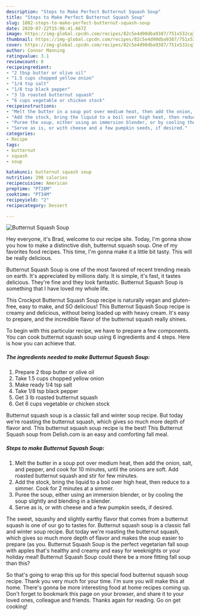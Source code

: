 ```yaml
---
description: "Steps to Make Perfect Butternut Squash Soup"
title: "Steps to Make Perfect Butternut Squash Soup"
slug: 1082-steps-to-make-perfect-butternut-squash-soup
date: 2020-07-22T15:06:41.667Z
image: https://img-global.cpcdn.com/recipes/82c5e4d90dba9387/751x532cq70/butternut-squash-soup-recipe-main-photo.jpg
thumbnail: https://img-global.cpcdn.com/recipes/82c5e4d90dba9387/751x532cq70/butternut-squash-soup-recipe-main-photo.jpg
cover: https://img-global.cpcdn.com/recipes/82c5e4d90dba9387/751x532cq70/butternut-squash-soup-recipe-main-photo.jpg
author: Connor Manning
ratingvalue: 3.1
reviewcount: 8
recipeingredient:
- "2 tbsp butter or olive oil"
- "1.5 cups chopped yellow onion"
- "1/4 tsp salt"
- "1/8 tsp black pepper"
- "3 lb roasted butternut squash"
- "6 cups vegetable or chicken stock"
recipeinstructions:
- "Melt the butter in a soup pot over medium heat, then add the onion, salt, and pepper, and cook for 10 minutes, until the onions are soft. Add roasted butternut squash and stir for few minutes."
- "Add the stock, bring the liquid to a boil over high heat, then reduce to a simmer. Cook for 2 minutes at a simmer."
- "Puree the soup, either using an immersion blender, or by cooling the soup slightly and blending in a blender."
- "Serve as is, or with cheese and a few pumpkin seeds, if desired."
categories:
- Recipe
tags:
- butternut
- squash
- soup

katakunci: butternut squash soup 
nutrition: 298 calories
recipecuisine: American
preptime: "PT28M"
cooktime: "PT34M"
recipeyield: "2"
recipecategory: Dessert

---
```



![Butternut Squash Soup](https://img-global.cpcdn.com/recipes/82c5e4d90dba9387/751x532cq70/butternut-squash-soup-recipe-main-photo.jpg)

Hey everyone, it's Brad, welcome to our recipe site. Today, I'm gonna show you how to make a distinctive dish, butternut squash soup. One of my favorites food recipes. This time, I'm gonna make it a little bit tasty. This will be really delicious.

Butternut Squash Soup is one of the most favored of recent trending meals on earth. It's appreciated by millions daily. It is simple, it's fast, it tastes delicious. They're fine and they look fantastic. Butternut Squash Soup is something that I have loved my whole life.

This Crockpot Butternut Squash Soup recipe is naturally vegan and gluten-free, easy to make, and SO delicious! This Butternut Squash Soup recipe is creamy and delicious, without being loaded up with heavy cream. It&#39;s easy to prepare, and the incredible flavor of the butternut squash really shines.


To begin with this particular recipe, we have to prepare a few components. You can cook butternut squash soup using 6 ingredients and 4 steps. Here is how you can achieve that.

<!--inarticleads1-->

##### The ingredients needed to make Butternut Squash Soup:

1. Prepare 2 tbsp butter or olive oil
1. Take 1.5 cups chopped yellow onion
1. Make ready 1/4 tsp salt
1. Take 1/8 tsp black pepper
1. Get 3 lb roasted butternut squash
1. Get 6 cups vegetable or chicken stock


Butternut squash soup is a classic fall and winter soup recipe. But today we&#39;re roasting the butternut squash, which gives so much more depth of flavor and. This butternut squash soup recipe is the best! This Butternut Squash soup from Delish.com is an easy and comforting fall meal. 

<!--inarticleads2-->

##### Steps to make Butternut Squash Soup:

1. Melt the butter in a soup pot over medium heat, then add the onion, salt, and pepper, and cook for 10 minutes, until the onions are soft. Add roasted butternut squash and stir for few minutes.
1. Add the stock, bring the liquid to a boil over high heat, then reduce to a simmer. Cook for 2 minutes at a simmer.
1. Puree the soup, either using an immersion blender, or by cooling the soup slightly and blending in a blender.
1. Serve as is, or with cheese and a few pumpkin seeds, if desired.


The sweet, squashy and slightly earthy flavor that comes from a butternut squash is one of our go to tastes for. Butternut squash soup is a classic fall and winter soup recipe. But today we&#39;re roasting the butternut squash, which gives so much more depth of flavor and makes the soup easier to prepare (as you. Butternut Squash Soup is the perfect vegetarian fall soup with apples that&#39;s healthy and creamy and easy for weeknights or your holiday meal! Butternut Squash Soup could there be a more fitting fall soup than this? 

So that's going to wrap this up for this special food butternut squash soup recipe. Thank you very much for your time. I'm sure you will make this at home. There's gonna be more interesting food at home recipes coming up. Don't forget to bookmark this page on your browser, and share it to your loved ones, colleague and friends. Thanks again for reading. Go on get cooking!
